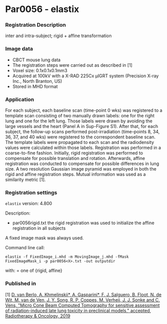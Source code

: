 # Par0056 - elastix

###  Registration Description
inter and intra-subject; rigid + affine transformation	

###  Image data

* CBCT mouse lung data
* The registration steps were carried out as described in [1]
* Voxel size: 0.1x0.1x0.1mm3
* Acquired at 100kV with a X-RAD 225Cx µIGRT system (Precision X-ray Inc., North Branton, US)
* Stored in MHD format

###  Application

For each subject, each baseline scan (time-point 0 wks) was registered to a template scan consisting of two manually drawn labels: one for the right lung and one for the left lung. Those labels were drawn by avoiding the large vessels and the heart (Panel A in Sup-Figure S1). After that, for each subject, the follow-up scans performed post-irradiation (time-points 8, 34, 36, 37, and 40 wks) were registered to the correspondent baseline scan. The template labels were propagated to each scan and the radiodensity values were calculated within those labels. Registration was performed in a coarse-to-fine fashion. Initially, rigid registration was performed to compensate for possible translation and rotation. Afterwards, affine registration was conducted to compensate for possible differences in lung size. A two resolution Gaussian image pyramid was employed in both the rigid and affine registration steps. Mutual information was used as a similarity metric [1].

###  Registration settings

`elastix` version: 4.800

Description:

* par0056rigid.txt the rigid registration was used to initialize the affine registration in all subjects


A fixed image mask was always used.

Command line call:


    elastix -f FixedImage_i.mhd -m MovingImage_j.mhd -fMask FixedImageMask_i -p par0056<X>.txt -out outputdir


with: <X> = one of {rigid, affine}

###  Published in

[1] [D. van Berlo, A. Khmelinskii*, A. Gasparini*, F. J. Salguero, B. Floot, N. de Wit, M. van de Ven, J. Y. Song, R. P. Coppes, M. Verheij, J. J. Sonke and C. Vens, "Micro Cone Beam Computed Tomography for sensitive assessment of radiation-induced late lung toxicity in preclinical models," accepted, Radiotherapy & Oncology, 2019](https://www.sciencedirect.com/science/article/pii/S0167814019304062?via%3Dihub)
